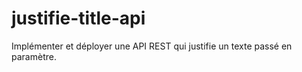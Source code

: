 # justifie-title-api
 Implémenter et déployer une API REST qui justifie un texte passé en paramètre.
